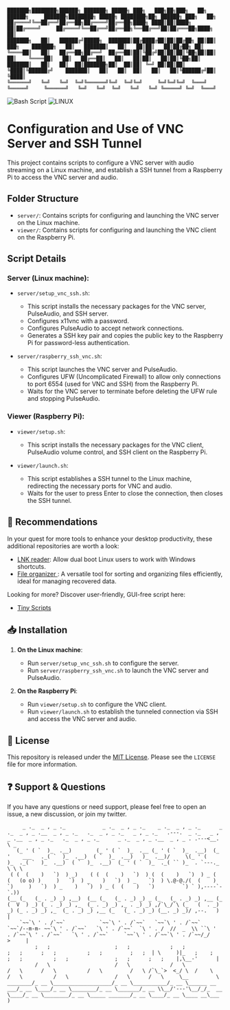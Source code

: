 
```
███████╗████████╗██████╗ ███████╗ █████╗ ███╗   ███╗██╗███╗   ██╗ ██████╗     ███████╗████████╗ █████╗ ████████╗██╗ ██████╗ ███╗   ██╗
██╔════╝╚══██╔══╝██╔══██╗██╔════╝██╔══██╗████╗ ████║██║████╗  ██║██╔════╝     ██╔════╝╚══██╔══╝██╔══██╗╚══██╔══╝██║██╔═══██╗████╗  ██║
███████╗   ██║   ██████╔╝█████╗  ███████║██╔████╔██║██║██╔██╗ ██║██║  ███╗    ███████╗   ██║   ███████║   ██║   ██║██║   ██║██╔██╗ ██║
╚════██║   ██║   ██╔══██╗██╔══╝  ██╔══██║██║╚██╔╝██║██║██║╚██╗██║██║   ██║    ╚════██║   ██║   ██╔══██║   ██║   ██║██║   ██║██║╚██╗██║
███████║   ██║   ██║  ██║███████╗██║  ██║██║ ╚═╝ ██║██║██║ ╚████║╚██████╔╝    ███████║   ██║   ██║  ██║   ██║   ██║╚██████╔╝██║ ╚████║
╚══════╝   ╚═╝   ╚═╝  ╚═╝╚══════╝╚═╝  ╚═╝╚═╝     ╚═╝╚═╝╚═╝  ╚═══╝ ╚═════╝     ╚══════╝   ╚═╝   ╚═╝  ╚═╝   ╚═╝   ╚═╝ ╚═════╝ ╚═╝  ╚═══╝
```

![Bash Script](https://img.shields.io/badge/script-bash-green) 
![LINUX](https://img.shields.io/badge/Debian-LINUX-orange)

# Configuration and Use of VNC Server and SSH Tunnel

This project contains scripts to configure a VNC server with audio streaming on a Linux machine, and establish a SSH tunnel from a Raspberry Pi to access the VNC server and audio.

## Folder Structure

- `server/`: Contains scripts for configuring and launching the VNC server on the Linux machine.
- `viewer/`: Contains scripts for configuring and launching the VNC client on the Raspberry Pi.

## Script Details

### Server (Linux machine):

- `server/setup_vnc_ssh.sh`:
  - This script installs the necessary packages for the VNC server, PulseAudio, and SSH server.
  - Configures x11vnc with a password.
  - Configures PulseAudio to accept network connections.
  - Generates a SSH key pair and copies the public key to the Raspberry Pi for password-less authentication.

- `server/raspberry_ssh_vnc.sh`:
  - This script launches the VNC server and PulseAudio.
  - Configures UFW (Uncomplicated Firewall) to allow only connections to port 6554 (used for VNC and SSH) from the Raspberry Pi.
  - Waits for the VNC server to terminate before deleting the UFW rule and stopping PulseAudio.

### Viewer (Raspberry Pi):

- `viewer/setup.sh`:
  - This script installs the necessary packages for the VNC client, PulseAudio volume control, and SSH client on the Raspberry Pi.

- `viewer/launch.sh`:
  - This script establishes a SSH tunnel to the Linux machine, redirecting the necessary ports for VNC and audio.
  - Waits for the user to press Enter to close the connection, then closes the SSH tunnel.

## 💎 Recommendations  

In your quest for more tools to enhance your desktop productivity, these additional repositories are worth a look:

- [LNK reader](https://github.com/SECRET-GUEST/windows_link_reader): Allow dual boot Linux users to work with Windows shortcuts.
- [File organizer ](https://github.com/SECRET-GUEST/file_organizer) : A versatile tool for sorting and organizing files efficiently, ideal for managing recovered data.

Looking for more? Discover user-friendly, GUI-free script here: 
- [Tiny Scripts](https://github.com/SECRET-GUEST/tiny-scripts)

## 📥 Installation

1. **On the Linux machine**:
   - Run `server/setup_vnc_ssh.sh` to configure the server.
   - Run `server/raspberry_ssh_vnc.sh` to launch the VNC server and PulseAudio.

2. **On the Raspberry Pi**:
   - Run `viewer/setup.sh` to configure the VNC client.
   - Run `viewer/launch.sh` to establish the tunneled connection via SSH and access the VNC server and audio.

## 📜 License

This repository is released under the [MIT License](LICENSE). Please see the `LICENSE` file for more information.

## ❓ Support & Questions

If you have any questions or need support, please feel free to open an issue, a new discussion, or join my twitter.


```
     _ ._  _ , _ ._            _ ._  _ , _ ._    _ ._  _ , _ ._      _ ._  _ , _ .__  _ , _ ._   ._  _ , _ ._   _ , _ ._   .---.  _ ._   _ , _ .__  _ , _ ._   ._  _ , _ ._      _ ._  _ , _ .__  _ , _ . .---<__. \ _
   (_ ' ( `  )_  .__)        (_ ' ( `  )_  .__ (_ ' ( `  )_  .__)  (_ '    ___   ._( `  )_  .__)  ( `  )_  .__)   )_  .__)/     \(_ ' (    )_  ._( `  )_  .__)  ( `  )_  .__)  (_ ' ( `  )_  ._( `` )_  . `---._  \ \ \
 ( (  (    )   `)  ) _)    ( (  (    )   `)  ) (  (    )   `)  ) _ (  (   (o o) )     )   `)  ) _    )   `)  ) _    `)  ) \.@-@./(  (    )   `)     )   `)  ) _    )   `)  ) _ (  (    )   `)         `) ` ),----`- `.))  
(__ (_   (_ . _) _) ,__)  (__ (_   (_ . _) _) _ (_   (_ . _) _) ,__ (_   (  V  ) _) (_ . _) _) ,_  (_ . _) _) ,_ . _) _) ,/`\_/`\ (_   (  . _) _) (_ . _) _) ,_  (_ . _) _) ,__ (_   (_ . _) _) (__. _) _)/ ,--.   )  |
    `~~`\ ' . /`~~`           `~~`\ ' . /`~~`   `~~`\ ' . /`~~`     `~~`/--m-m- ~~`\ ' . /`~~`   `\ ' . /`~~`  `\ ' . /  //  _  \\ ``\ '  . /`~~`\ ' . /`~~`   `\ ' . /`~~`     `~~`\ ' . /`~~`\ ' . /`~~/_/    >     |
         ;   ;                     ;   ;             ;   ;               ;   ;      ;   ;          ;   ;         ;   ;  | \     )|_   ;    ;      ;   ;          ;   ;               ;   ;      ;   ;    |,\__-'      |
         /   \                     /   \             /   \               /   \      /   \          /   \         /   \ /`\_`>  <_/ \  /    \      /   \          /   \               /   \      /   \     \__         \
________/_ __ \___________________/_ __ \___________/_ __ \______ __ ___/_ __ \____/_ __ \________/_ __ \_______/_ __ \\__/'---'\__/_/_  __ \____/_ __ \________/_ __ \_____ _______/_ __ \____/_ __ \____ __\___      )
```
